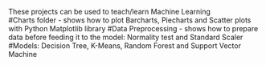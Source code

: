These projects can be used to teach/learn Machine Learning </br>
#Charts folder - shows how to plot Barcharts, Piecharts and Scatter plots with Python Matplotlib library
#Data Preprocessing - shows how to prepare data before feeding it to the model: Normality test and Standard Scaler
#Models: Decision Tree, K-Means, Random Forest and Support Vector Machine
